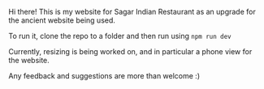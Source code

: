 Hi there! This is my website for Sagar Indian Restaurant as an upgrade for the ancient website being used.

To run it, clone the repo to a folder and then run using `npm run dev`

Currently, resizing is being worked on, and in particular a phone view for the website.

Any feedback and suggestions are more than welcome :)